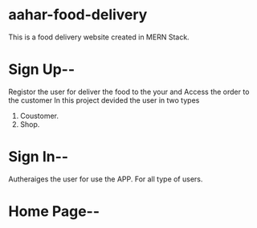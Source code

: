 # aahar-food-delivery
This is a food delivery website created in MERN Stack.

# Sign Up--
Registor the user for deliver the food to the your and Access the order to the customer
In this project devided the user in two types 
1. Coustomer.
2. Shop.
# Sign In--
Autheraiges the user for use the APP. For all type of users.
# Home Page--
